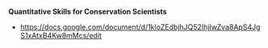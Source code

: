 **Quantitative Skills for Conservation Scientists**

- https://docs.google.com/document/d/1kloZEdbjhJQ52IhjIwZva8ApS4JgS1xAtxB4Kw8mMcs/edit